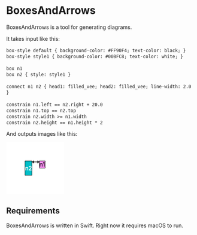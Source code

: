 # BoxesAndArrows

BoxesAndArrows is a tool for generating diagrams.

It takes input like this:

```
box-style default { background-color: #FF90F4; text-color: black; }
box-style style1 { background-color: #00BFC8; text-color: white; }

box n1
box n2 { style: style1 }

connect n1 n2 { head1: filled_vee; head2: filled_vee; line-width: 2.0 }

constrain n1.left == n2.right + 20.0
constrain n1.top == n2.top
constrain n2.width >= n1.width
constrain n2.height == n1.height * 2
```

And outputs images like this:

![Example output](Tests/BoxesAndArrowsTests/__Snapshots__/DrawingSnapshotTests/testDefaultBoxStyle.1.png)

## Requirements

BoxesAndArrows is written in Swift. Right now it requires macOS to run.
